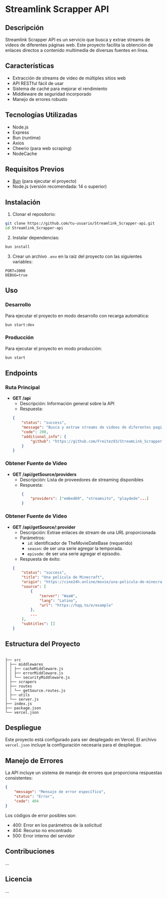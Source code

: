 # Streamlink Scrapper API

## Descripción

Streamlink Scrapper API es un servicio que busca y extrae streams de videos de diferentes páginas web. Este proyecto facilita la obtención de enlaces directos a contenido multimedia de diversas fuentes en línea.

## Características

-   Extracción de streams de video de múltiples sitios web
-   API RESTful fácil de usar
-   Sistema de caché para mejorar el rendimiento
-   Middleware de seguridad incorporado
-   Manejo de errores robusto

## Tecnologías Utilizadas

-   Node.js
-   Express
-   Bun (runtime)
-   Axios
-   Cheerio (para web scraping)
-   NodeCache

## Requisitos Previos

-   [Bun](https://bun.sh/) (para ejecutar el proyecto)
-   Node.js (versión recomendada: 14 o superior)

## Instalación

1. Clonar el repositorio:

```bash
git clone https://github.com/tu-usuario/Streamlink_Scrapper-api.git
cd Streamlink_Scrapper-api
```

2. Instalar dependencias:

```bash
bun install
```

3. Crear un archivo `.env` en la raíz del proyecto con las siguientes variables:

```
PORT=3000
DEBUG=true
```

## Uso

### Desarrollo

Para ejecutar el proyecto en modo desarrollo con recarga automática:

```bash
bun start:dev
```

### Producción

Para ejecutar el proyecto en modo producción:

```bash
bun start
```

## Endpoints

### Ruta Principal

-   **GET /api**
    -   Descripción: Información general sobre la API
    -   Respuesta:
    ```json
    {
    	"status": "success",
    	"message": "Busca y extrae streams de videos de diferentes paginas web. 🎬🎉🎉",
    	"code": 200,
    	"additional_info": {
    		"github": "https://github.com/Freitez93/StreamLink_Scrapper-API"
    	}
    }
    ```

### Obtener Fuente de Video

-   **GET /api/getSource/providers**
    -   Descripción: Lista de proveedores de streaming disponibles
    -   Respuesta:
    ```json
    	{
        	"providers": ["embed69", "streamsito", "playdede"...]
        }
    ```

### Obtener Fuente de Video

-   **GET /api/getSource/:provider**
    -   Descripción: Extrae enlaces de stream de una URL proporcionada
    -   Parámetros:
        -   `id`: identificador de TheMovieDateBase (requerido)
        -   `season`: de ser una serie agregar la temporada.
        -   `episode`: de ser una serie agregar el episodio.
    -   Respuesta de éxito:
    ```json
    {
    	"status": "success",
    	"title": "Una película de Minecraft",
    	"origin": "https://cine24h.online/movie/una-pelicula-de-minecraft-eng/",
    	"source": [
    		{
    			"server": "WaaW",
    			"lang": "Latino",
    			"url": "https://hqq.to/e/example"
    		},
    		...
    	],
    	"subtitles": []
    }
    ```

## Estructura del Proyecto

```

├── src
│ ├── middlewares
│ │ ├── cacheMiddleware.js
│ │ ├── errorMiddleware.js
│ │ └── securityMiddleware.js
│ ├── scrapers
│ ├── routes
│ │ └── getSource.routes.js
│ ├── utils
│ └── server.js
├── index.js
├── package.json
└── vercel.json

```

## Despliegue

Este proyecto está configurado para ser desplegado en Vercel. El archivo `vercel.json` incluye la configuración necesaria para el despliegue.

## Manejo de Errores

La API incluye un sistema de manejo de errores que proporciona respuestas consistentes:

```json
{
	"message": "Mensaje de error específico",
	"status": "Error",
	"code": 404
}
```

Los códigos de error posibles son:

-   400: Error en los parámetros de la solicitud
-   404: Recurso no encontrado
-   500: Error interno del servidor

## Contribuciones

...

## Licencia

...
